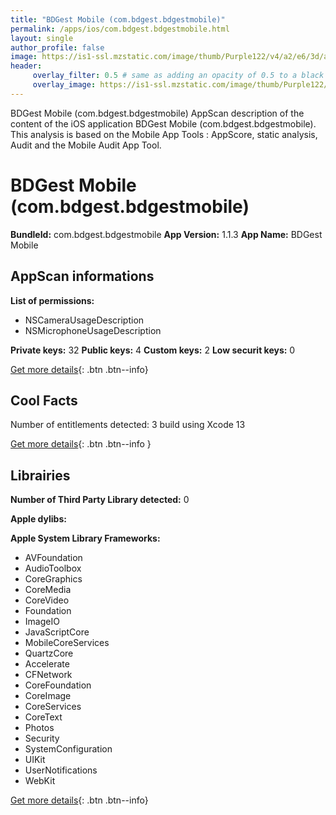 ```yaml
---
title: "BDGest Mobile (com.bdgest.bdgestmobile)"
permalink: /apps/ios/com.bdgest.bdgestmobile.html
layout: single
author_profile: false
image: https://is1-ssl.mzstatic.com/image/thumb/Purple122/v4/a2/e6/3d/a2e63dbc-da5f-3e69-34de-8064e3d5d66d/AppIcon-0-0-1x_U007emarketing-0-0-0-7-0-0-sRGB-0-0-0-GLES2_U002c0-512MB-85-220-0-0.png/512x512bb.jpg
header: 
     overlay_filter: 0.5 # same as adding an opacity of 0.5 to a black background
     overlay_image: https://is1-ssl.mzstatic.com/image/thumb/Purple122/v4/a2/e6/3d/a2e63dbc-da5f-3e69-34de-8064e3d5d66d/AppIcon-0-0-1x_U007emarketing-0-0-0-7-0-0-sRGB-0-0-0-GLES2_U002c0-512MB-85-220-0-0.png/512x512bb.jpg
---
```

BDGest Mobile (com.bdgest.bdgestmobile) AppScan description of the content of the iOS application BDGest Mobile (com.bdgest.bdgestmobile). This analysis is based on the Mobile App Tools : AppScore, static analysis, Audit and the Mobile Audit App Tool.

# BDGest Mobile (com.bdgest.bdgestmobile)

**BundleId:** com.bdgest.bdgestmobile
**App Version:** 1.1.3
**App Name:** BDGest Mobile


## AppScan informations 

**List of permissions:** 
- NSCameraUsageDescription
- NSMicrophoneUsageDescription
  
  
**Private keys:** 32
**Public keys:** 4
**Custom keys:** 2
**Low securit keys:** 0
  
[Get more details](/pricing.html){: .btn .btn--info}

## Cool Facts

Number of entitlements detected: 3
build using Xcode 13
  
[Get more details](/pricing.html){: .btn .btn--info }

## Librairies 
**Number of Third Party Library detected:** 0


**Apple dylibs:**


**Apple System Library Frameworks:**
- AVFoundation
- AudioToolbox
- CoreGraphics
- CoreMedia
- CoreVideo
- Foundation
- ImageIO
- JavaScriptCore
- MobileCoreServices
- QuartzCore
- Accelerate
- CFNetwork
- CoreFoundation
- CoreImage
- CoreServices
- CoreText
- Photos
- Security
- SystemConfiguration
- UIKit
- UserNotifications
- WebKit


  
[Get more details](/pricing.html){: .btn .btn--info}

